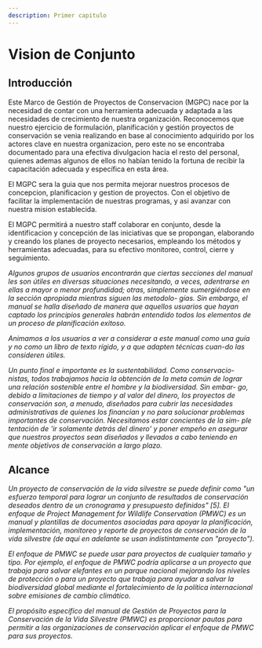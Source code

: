 ```yaml
---
description: Primer capitulo
---
```


# Vision de Conjunto

## Introducción

Este Marco de Gestión de Proyectos de Conservacion \(MGPC\) nace por la necesidad de contar con una herramienta adecuada y adaptada a las necesidades de crecimiento de nuestra organización. Reconocemos que nuestro ejercicio de formulación, planificación y gestión proyectos de conservación se venia realizando en base al conocimiento adquirido por los actores clave en nuestra organizacion, pero este no se encontraba documentado para una efectiva divulgacion hacia el resto del personal, quienes ademas algunos de ellos no habían tenido la fortuna de recibir la capacitación adecuada y específica en esta área.

El MGPC sera la guia que nos permita mejorar nuestros procesos de concepcion, planificacion y gestion de proyectos. Con el objetivo de facilitar la implementación de nuestras programas, y asi avanzar con nuestra mision establecida.

El MGPC permitirá a nuestro staff colaborar en conjunto, desde la identificacion y concepción de las iniciativas que se propongan, elaborando y creando los planes de proyecto necesarios, empleando los métodos y herramientas adecuadas, para su efectivo monitoreo, control, cierre y seguimiento.

_Algunos grupos de usuarios encontrarán que ciertas secciones del manual les son útiles en diversas situaciones necesitando, a veces, adentrarse en ellas a mayor o menor profundidad; otras, simplemente sumergiéndose en la sección apropiada mientras siguen las metodolo- gías. Sin embargo, el manual se halla diseñado de manera que aquellos usuarios que hayan captado los principios generales habrán entendido todos los elementos de un proceso de planificación exitoso._

_Animamos a los usuarios a ver a considerar a este manual como una guía y no como un libro de texto rígido, y a que adapten técnicas cuan-do las consideren útiles._

_Un punto final e importante es la sustentabilidad. Como conservacio- nistas, todos trabajamos hacia la obtención de la meta común de lograr una relación sostenible entre el hombre y la biodiversidad. Sin embar- go, debido a limitaciones de tiempo y al valor del dinero, los proyectos de conservación son, a menudo, diseñados para cubrir las necesidades administrativas de quienes los financian y no para solucionar problemas importantes de conservación. Necesitamos estar concientes de la sim- ple tentación de 'ir solamente detrás del dinero' y poner empeño en asegurar que nuestros proyectos sean diseñados y llevados a cabo teniendo en mente objetivos de conservación a largo plazo._

## Alcance

_Un proyecto de conservación de la vida silvestre se puede definir como "un esfuerzo temporal para lograr un conjunto de resultados de conservación deseados dentro de un cronograma y presupuesto definidos" \[5\]. El enfoque de Project Management for Wildlife Conservation \(PMWC\) es un manual y plantillas de documentos asociadas para apoyar la planificación, implementación, monitoreo y reporte de proyectos de conservación de la vida silvestre \(de aquí en adelante se usan indistintamente con "proyecto"\)._

_El enfoque de PMWC se puede usar para proyectos de cualquier tamaño y tipo. Por ejemplo, el enfoque de PMWC podría aplicarse a un proyecto que trabaja para salvar elefantes en un parque nacional mejorando los niveles de protección o para un proyecto que trabaja para ayudar a salvar la biodiversidad global mediante el fortalecimiento de la política internacional sobre emisiones de cambio climático._

_El propósito específico del manual de Gestión de Proyectos para la Conservación de la Vida Silvestre \(PMWC\) es proporcionar pautas para permitir a las organizaciones de conservación aplicar el enfoque de PMWC para sus proyectos._



